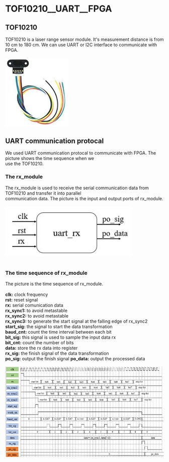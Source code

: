 # TOF10210__UART__FPGA

## TOF10210 
TOF10210 is a laser range sensor module. It's measurement distance is from 10 cm to 180 cm. We can
use UART or I2C interface to communicate with FPGA.<br>
<br>
<img src="https://github.com/tim8557/TOF10210__UART__FPGA/blob/main/images/sensor_photo.jpg" width="200" ><br>

## UART communication protocal
We used UART communication protocal to communicate with FPGA. The picture shows the time sequence when we<br>
use the TOF10210.<br>

### The rx_module
The rx_module is used to receive the serial communication data from TOF10210 and transfer it into parallel<br>
communication data. The picture is the input and output ports of rx_module.<br>
<br>
<img src="https://github.com/tim8557/TOF10210__UART__FPGA/blob/main/images/rx_module.JPG" width="400" ><br>
<br>
### The time sequence of rx_module
The picture is the time sequence of rx_module.<br>
<br>
**clk:** clock frequency<br>
**rst:** reset signal<br>
**rx:** serial comunication data<br>
**rx_sync1:** to avoid metastable<br>
**rx_sync2:** to avoid metastable<br>
**rx_sync3:** to generate the start signal at the falling edge of rx_sync2<br>
**start_sig:** the signal to start the data transformation<br>
**baud_cnt:** count the time interval between each bit<br>
**bit_sig:** this signal is used to sample the input data rx<br>
**bit_cnt:** count the number of bits<br>
**data:** store the rx data into register<br>
**rx_sig:** the finish signal of the data transformation<br>
**po_sig:** output the finish signal
**po_data:** output the processed data<br>
<br>
![image](https://github.com/tim8557/TOF10210__UART__FPGA/blob/main/images/rx_time_sequence_2.JPG)<br>
